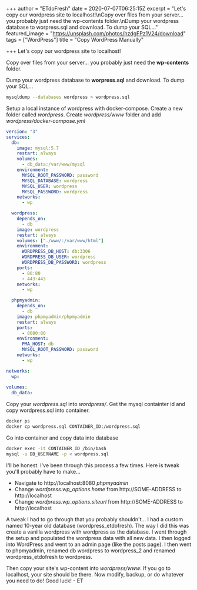+++
author = "ETdoFresh"
date = 2020-07-07T06:25:15Z
excerpt = "Let's copy our wordpress site to localhost!\nCopy over files from your server... you probably just need the wp-contents folder.\nDump your wordpress database to worpress.sql and download. To dump your SQL..."
featured_image = "https://unsplash.com/photos/hzdgFPz1V24/download"
tags = ["WordPress"]
title = "Copy WordPress Manually"

+++
Let's copy our wordpress site to localhost!

Copy over files from your server... you probably just need the **wp-contents** folder.

Dump your wordpress database to **worpress.sql** and download. To dump your SQL...

```bash
mysqldump --databases wordpress > wordpress.sql
```

Setup a local instance of wordpress with docker-compose. Create a new folder called _wordpress_. Create _wordpress/www_ folder and add _wordpress/docker-compose.yml_

```yaml
version: "3"
services:
  db:
    image: mysql:5.7
    restart: always
    volumes:
      - db_data:/var/www/mysql
    environment:
      MYSQL_ROOT_PASSWORD: password
      MYSQL_DATABASE: wordpress
      MYSQL_USER: wordpress
      MYSQL_PASSWORD: wordpress
    networks:
      - wp

  wordpress:
    depends_on:
      - db
    image: wordpress
    restart: always
    volumes: ["./www/:/var/www/html"]
    environment:
      WORDPRESS_DB_HOST: db:3306
      WORDPRESS_DB_USER: wordpress
      WORDPRESS_DB_PASSWORD: wordpress
    ports:
      - 80:80
      - 443:443
    networks:
      - wp

  phpmyadmin:
    depends_on:
      - db
    image: phpmyadmin/phpmyadmin
    restart: always
    ports:
      - 8080:80
    environment:
      PMA_HOST: db
      MYSQL_ROOT_PASSWORD: password
    networks:
      - wp

networks:
  wp:
  
volumes:
  db_data:
```

Copy your _wordpress.sql_ into _wordpress/_. Get the mysql containter id and copy wordpress.sql into container.

```bash
docker ps
docker cp wordpress.sql CONTAINER_ID:/wordpress.sql
```

Go into container and copy data into database

```bash
docker exec -it CONTAINER_ID /bin/bash
mysql -u DB_USERNAME -p < wordpress.sql
```

I'll be honest. I've been through this process a few times. Here is tweak you'll probably have to make...

* Navigate to http://localhost:8080 _phpmyadmin_
* Change _wordpress.wp_options.home_ from http://SOME-ADDRESS to http://localhost
* Change _wordpress.wp_options.siteurl_ from http://SOME-ADDRESS to http://localhost

A tweak I had to go through that you probably shouldn't... I had a custom named 10-year old database (wordpress_etdofresh). The way I did this was create a vanilla wordpress with wordpress as the database. I went through the setup and populated the wordpress data with all new data. I then logged into WordPress and went to an admin page (like the posts page). I then went to phpmyadmin, renamed db wordpress to wordpress_2 and renamed wordpress_etdofresh to wordpress.

Then copy your site's wp-content into _wordpress/www_. If you go to localhost, your site should be there. Now modify, backup, or do whatever you need to do! Good luck! - ET